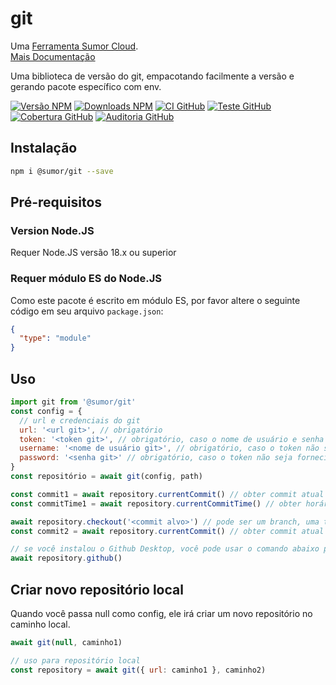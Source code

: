 # git

Uma [Ferramenta Sumor Cloud](https://sumor.cloud).  
[Mais Documentação](https://sumor.cloud/git)

Uma biblioteca de versão do git, empacotando facilmente a versão e gerando pacote específico com env.

[![Versão NPM](https://img.shields.io/npm/v/@sumor/git?logo=npm&label=NPM)](https://www.npmjs.com/package/@sumor/git)
[![Downloads NPM](https://img.shields.io/npm/dw/@sumor/git?logo=npm&label=Downloads)](https://www.npmjs.com/package/@sumor/git)
[![CI GitHub](https://img.shields.io/github/actions/workflow/status/sumor-cloud/git/ci.yml?logo=github&label=CI)](https://github.com/sumor-cloud/git/actions/workflows/ci.yml)
[![Teste GitHub](https://img.shields.io/github/actions/workflow/status/sumor-cloud/git/ut.yml?logo=github&label=Test)](https://github.com/sumor-cloud/git/actions/workflows/ut.yml)
[![Cobertura GitHub](https://img.shields.io/github/actions/workflow/status/sumor-cloud/git/coverage.yml?logo=github&label=Coverage)](https://github.com/sumor-cloud/git/actions/workflows/coverage.yml)
[![Auditoria GitHub](https://img.shields.io/github/actions/workflow/status/sumor-cloud/git/audit.yml?logo=github&label=Audit)](https://github.com/sumor-cloud/git/actions/workflows/audit.yml)

## Instalação

```bash
npm i @sumor/git --save
```

## Pré-requisitos

### Version Node.JS

Requer Node.JS versão 18.x ou superior

### Requer módulo ES do Node.JS

Como este pacote é escrito em módulo ES,
por favor altere o seguinte código em seu arquivo `package.json`:

```json
{
  "type": "module"
}
```

## Uso

```javascript
import git from '@sumor/git'
const config = {
  // url e credenciais do git
  url: '<url git>', // obrigatório
  token: '<token git>', // obrigatório, caso o nome de usuário e senha não sejam fornecidos
  username: '<nome de usuário git>', // obrigatório, caso o token não seja fornecido
  password: '<senha git>' // obrigatório, caso o token não seja fornecido
}
const repositório = await git(config, path)

const commit1 = await repository.currentCommit() // obter commit atual
const commitTime1 = await repository.currentCommitTime() // obter horário atual do commit, em milissegundos

await repository.checkout('<commit alvo>') // pode ser um branch, uma tag ou um commit
const commit2 = await repository.currentCommit() // obter commit atual

// se você instalou o Github Desktop, você pode usar o comando abaixo para abri-lo no Github Desktop
await repository.github()
```

## Criar novo repositório local

Quando você passa null como config, ele irá criar um novo repositório no caminho local.

```javascript
await git(null, caminho1)

// uso para repositório local
const repository = await git({ url: caminho1 }, caminho2)
```
